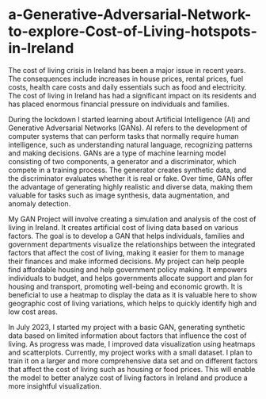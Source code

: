 # a-Generative-Adversarial-Network-to-explore-Cost-of-Living-hotspots-in-Ireland
The cost of living crisis in Ireland has been a major issue in recent years. The consequences include increases in house prices, rental prices, fuel costs, health care costs and daily essentials such as food and electricity. The cost of living in Ireland has had a significant impact on its residents and has placed enormous financial pressure on individuals and families.

During the lockdown I started learning about Artificial Intelligence (AI) and Generative Adversarial Networks (GANs). AI refers to the development of computer systems that can perform tasks that normally require human intelligence, such as understanding natural language, recognizing patterns and making decisions. GANs are a type of machine learning model consisting of two components, a generator and a discriminator, which compete in a training process. The generator creates synthetic data, and the discriminator evaluates whether it is real or fake. Over time, GANs offer the advantage of generating highly realistic and diverse data, making them valuable for tasks such as image synthesis, data augmentation, and anomaly detection.

My GAN Project will involve creating a simulation and analysis of the cost of living in Ireland. It creates artificial cost of living data based on various factors. The goal is to develop a GAN that helps individuals, families and government departments visualize the relationships between the integrated factors that affect the cost of living, making it easier for them to manage their finances and make informed decisions. My project can help people find affordable housing and help government policy making. It empowers individuals to budget, and helps governments allocate support and plan for housing and transport, promoting well-being and economic growth. It is beneficial to use a heatmap to display the data as it is valuable here to show geographic cost of living variations, which helps to quickly identify high and low cost areas.

In July 2023, I started my project with a basic GAN, generating synthetic data based on limited information about factors that influence the cost of living. As progress was made, I improved data visualization using heatmaps and scatterplots. Currently, my project works with a small dataset. I plan to train it on a larger and more comprehensive data set and on different factors that affect the cost of living such as housing or food prices. This will enable the model to better analyze cost of living factors in Ireland and produce a more insightful visualization.

